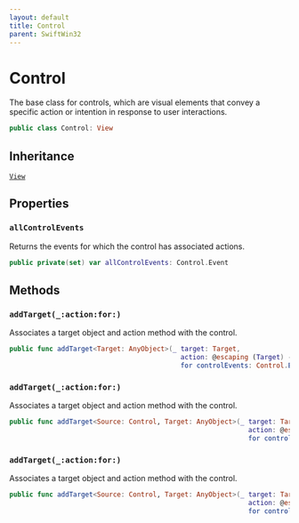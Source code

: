 ```yaml
---
layout: default
title: Control
parent: SwiftWin32
---
```

# Control

The base class for controls, which are visual elements that convey a
specific action or intention in response to user interactions.

``` swift
public class Control: View 
```

## Inheritance

[`View`](https://compnerd.github.io/swift-win32/SwiftWin32/View)

## Properties

### `allControlEvents`

Returns the events for which the control has associated actions.

``` swift
public private(set) var allControlEvents: Control.Event 
```

## Methods

### `addTarget(_:action:for:)`

Associates a target object and action method with the control.

``` swift
public func addTarget<Target: AnyObject>(_ target: Target,
                                           action: @escaping (Target) -> () -> Void,
                                           for controlEvents: Control.Event) 
```

### `addTarget(_:action:for:)`

Associates a target object and action method with the control.

``` swift
public func addTarget<Source: Control, Target: AnyObject>(_ target: Target,
                                                            action: @escaping (Target) -> (_: Source) -> Void,
                                                            for controlEvents: Control.Event) 
```

### `addTarget(_:action:for:)`

Associates a target object and action method with the control.

``` swift
public func addTarget<Source: Control, Target: AnyObject>(_ target: Target,
                                                            action: @escaping (Target) -> (_: Source, _: Control.Event) -> Void,
                                                            for controlEvents: Control.Event) 
```
